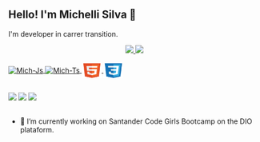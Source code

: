 ## Hello! I'm Michelli Silva 👋
<p>I'm developer in carrer transition. </p>

<div align="center">
  <a href="https://github.com/Michshort">
  <img height="180em" src="https://github-readme-stats.vercel.app/api?username=Michshort&show_icons=true&theme=dracula&include_all_commits=true&count_private=true"/>
  <img height="180em" src="https://github-readme-stats.vercel.app/api/top-langs/?username=Michshort&layout=compact&langs_count=7&theme=dracula"/>
</div>


<div style="display: inline_block"><br>
  <img align="center" alt="Mich-Js" height="30" width="40" src="https://cdn.jsdelivr.net/gh/devicons/devicon/icons/javascript/javascript-original.svg">
  <img align="center" alt="Mich-Ts" height="30" width="40" src="https://raw.githubusercontent.com/devicons/devicon/master/icons/python/python.svg">
  <img align="center" alt="Mich-React" height="30" width="40"  src="https://raw.githubusercontent.com/devicons/devicon/master/icons/html5/html5-original.svg">
  <img align="center" alt="Mich-CSS" height="30" width="40" src="https://raw.githubusercontent.com/devicons/devicon/master/icons/css3/css3-original.svg">

  
</div>

##

<div> 
   <a href="https://www.instagram.com/michelli_s_s/" target="_blank"><img src="https://img.shields.io/badge/-Instagram-%23E4405F?style=for-the-badge&logo=instagram&logoColor=white" target="_blank"></a> 
  <a href = "mailto:michellisusanas@gmail.com"><img src="https://img.shields.io/badge/-Gmail-%23333?style=for-the-badge&logo=gmail&logoColor=white" target="_blank"></a>
  <a href="https://www.linkedin.com/in/michelli-susana-silva-5b449559/" target="_blank"><img src="https://img.shields.io/badge/-LinkedIn-%230077B5?style=for-the-badge&logo=linkedin&logoColor=white" target="_blank"></a> 
  
</div>

##

- 🔭 I’m currently working on Santander Code Girls Bootcamp on the DIO plataform.

<!--
**Michshort/Michshort** is a ✨ _special_ ✨ repository because its `README.md` (this file) appears on your GitHub profile.

Here are some ideas to get you started:

- 🔭 I’m currently working on ...
- 🌱 I’m currently learning ...
- 👯 I’m looking to collaborate on ...
- 🤔 I’m looking for help with ...
- 💬 Ask me about ...
- 📫 How to reach me: ...
- 😄 Pronouns: ...
- ⚡ Fun fact: ...
-->
